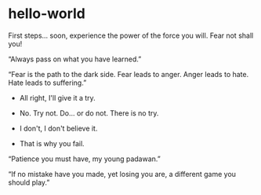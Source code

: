 hello-world
===========

First steps... soon, experience the power of the force you will. Fear not shall you!

“Always pass on what you have learned.”

“Fear is the path to the dark side. Fear leads to anger. Anger leads to hate. Hate leads to suffering.”

- All right, I'll give it a try. 
- No. Try not. Do... or do not. There is no try. 

- I don't, I don't believe it. 
- That is why you fail. 

“Patience you must have, my young padawan.”

“If no mistake have you made, yet losing you are, a different game you should play.”

